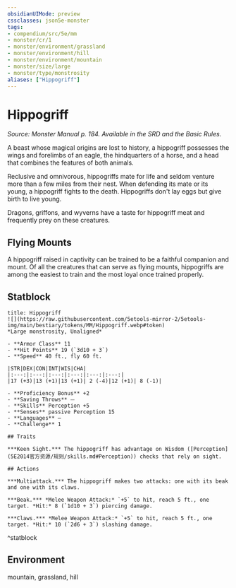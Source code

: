 ```yaml
---
obsidianUIMode: preview
cssclasses: json5e-monster
tags:
- compendium/src/5e/mm
- monster/cr/1
- monster/environment/grassland
- monster/environment/hill
- monster/environment/mountain
- monster/size/large
- monster/type/monstrosity
aliases: ["Hippogriff"]
---
```

# Hippogriff
*Source: Monster Manual p. 184. Available in the SRD and the Basic Rules.*  

A beast whose magical origins are lost to history, a hippogriff possesses the wings and forelimbs of an eagle, the hindquarters of a horse, and a head that combines the features of both animals.

Reclusive and omnivorous, hippogriffs mate for life and seldom venture more than a few miles from their nest. When defending its mate or its young, a hippogriff fights to the death. Hippogriffs don't lay eggs but give birth to live young.

Dragons, griffons, and wyverns have a taste for hippogriff meat and frequently prey on these creatures.

## Flying Mounts

A hippogriff raised in captivity can be trained to be a faithful companion and mount. Of all the creatures that can serve as flying mounts, hippogriffs are among the easiest to train and the most loyal once trained properly.

## Statblock

```ad-statblock
title: Hippogriff
![](https://raw.githubusercontent.com/5etools-mirror-2/5etools-img/main/bestiary/tokens/MM/Hippogriff.webp#token)
*Large monstrosity, Unaligned*

- **Armor Class** 11
- **Hit Points** 19 (`3d10 + 3`)
- **Speed** 40 ft., fly 60 ft.

|STR|DEX|CON|INT|WIS|CHA|
|:---:|:---:|:---:|:---:|:---:|:---:|
|17 (+3)|13 (+1)|13 (+1)| 2 (-4)|12 (+1)| 8 (-1)|

- **Proficiency Bonus** +2
- **Saving Throws** ⏤
- **Skills** Perception +5
- **Senses** passive Perception 15
- **Languages** —
- **Challenge** 1

## Traits

***Keen Sight.*** The hippogriff has advantage on Wisdom ([Perception](5E2014官方资源/规则/skills.md#Perception)) checks that rely on sight.

## Actions

***Multiattack.*** The hippogriff makes two attacks: one with its beak and one with its claws.

***Beak.*** *Melee Weapon Attack:* `+5` to hit, reach 5 ft., one target. *Hit:* 8 (`1d10 + 3`) piercing damage.

***Claws.*** *Melee Weapon Attack:* `+5` to hit, reach 5 ft., one target. *Hit:* 10 (`2d6 + 3`) slashing damage.
```
^statblock

## Environment

mountain, grassland, hill